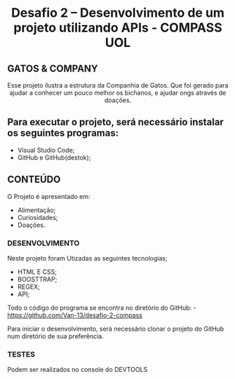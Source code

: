 <h1 align="center"> Desafio 2 – Desenvolvimento de um projeto utilizando APIs - COMPASS UOL</h1> 

## GATOS & COMPANY
    
<p align="center">Esse projeto ilustra a estrutura da Companhia de Gatos. Que foi gerado para ajudar a conhecer um pouco melhor os bichanos, e ajudar ongs através de doações.</p>


## Para executar o projeto, será necessário instalar os seguintes programas:

- Visual Studio Code;
- GitHub e GitHub(destok); </p>


## CONTEÚDO

O Projeto é apresentado em:

- Alimentação;
- Curiosidades;
- Doações.

### DESENVOLVIMENTO
 
Neste projeto foram Utizadas as seguintes tecnologias;

- HTML E CSS;
- BOOSTTRAP;
- REGEX;
- API;

Todo o código do programa se encontra no diretório do GitHub: - https://github.com/Van-13/desafio-2-compass

Para iniciar o desenvolvimento, será necessário clonar o projeto do GitHub num diretório de sua preferência.

### TESTES

Podem ser realizados no console do DEVTOOLS
